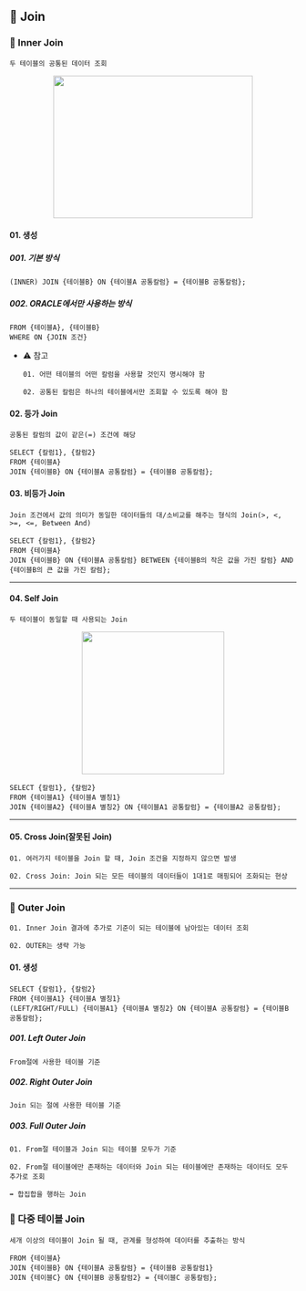 ## **📜 Join**

### 📜 Inner Join
`두 테이블의 공통된 데이터 조회`
<p align="center">
	<img src="https://github.com/kimdaehwi990731/Study_Oracle/assets/167949524/62be4eda-9d68-4bfd-89bd-5f9cb1db99a5" width="350" height="250"/>
</p>

#### 01. 생성
##### 001. 기본 방식
```
(INNER) JOIN {테이블B} ON {테이블A 공통칼럼} = {테이블B 공통칼럼};
```

##### 002. ORACLE에서만 사용하는 방식
```
FROM {테이블A}, {테이블B}
WHERE ON {JOIN 조건}
```
- ⚠️ 참고
  
  `01. 어떤 테이블의 어떤 칼럼을 사용할 것인지 명시해야 함`
  
  `02. 공통된 칼럼은 하나의 테이블에서만 조회할 수 있도록 해야 함`

#### 02. 등가 Join
`공통된 칼럼의 값이 같은(=) 조건에 해당`

```
SELECT {칼럼1}, {칼럼2}
FROM {테이블A}
JOIN {테이블B} ON {테이블A 공통칼럼} = {테이블B 공통칼럼};
```

#### 03. 비등가 Join
`Join 조건에서 값의 의미가 동일한 데이터들의 대/소비교를 해주는 형식의 Join(>, <, >=, <=, Between And)`

```
SELECT {칼럼1}, {칼럼2}
FROM {테이블A}
JOIN {테이블B} ON {테이블A 공통칼럼} BETWEEN {테이블B의 작은 값을 가진 칼럼} AND {테이블B의 큰 값을 가진 칼럼};
```
---
#### 04. Self Join
`두 테이블이 동일할 때 사용되는 Join`
<p align="center">
  <img src="https://github.com/kimdaehwi990731/Study_Oracle/assets/167949524/ce953e01-0135-4148-b587-0123fce3d88d" width="250" height="250"/>
</p>

```
SELECT {칼럼1}, {칼럼2}
FROM {테이블A1} {테이블A 별칭1}
JOIN {테이블A2} {테이블A 별칭2} ON {테이블A1 공통칼럼} = {테이블A2 공통칼럼};
```

---
#### 05. Cross Join(잘못된 Join)
`01. 여러가지 테이블을 Join 할 때, Join 조건을 지정하지 않으면 발생`

`02. Cross Join: Join 되는 모든 테이블의 데이터들이 1대1로 매핑되어 조화되는 현상`

--- 
### 📜 Outer Join
`01. Inner Join 결과에 추가로 기준이 되는 테이블에 남아있는 데이터 조회`

`02. OUTER는 생략 가능`
#### 01. 생성
```
SELECT {칼럼1}, {칼럼2}
FROM {테이블A1} {테이블A 별칭1}
(LEFT/RIGHT/FULL) {테이블A1} {테이블A 별칭2} ON {테이블A 공통칼럼} = {테이블B 공통칼럼};
```

##### 001. Left Outer Join
`From절에 사용한 테이블 기준`


##### 002. Right Outer Join
`Join 되는 절에 사용한 테이블 기준`

##### 003. Full Outer Join
`01. From절 테이블과 Join 되는 테이블 모두가 기준`

`02. From절 테이블에만 존재하는 데이터와 Join 되는 테이블에만 존재하는 데이터도 모두 추가로 조회`

`➡️ 합집합을 행하는 Join`

### 📜 다중 테이블 Join
`세개 이상의 테이블이 Join 될 때, 관계를 형성하여 데이터를 추출하는 방식`
```
FROM {테이블A}
JOIN {테이블B} ON {테이블A 공통칼럼} = {테이블B 공통칼럼1}
JOIN {테이블C} ON {테이블B 공통칼럼2} = {테이블C 공통칼럼};
```

